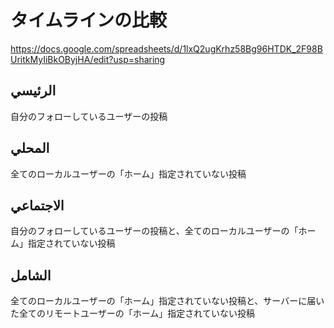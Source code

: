# タイムラインの比較

https://docs.google.com/spreadsheets/d/1lxQ2ugKrhz58Bg96HTDK_2F98BUritkMyIiBkOByjHA/edit?usp=sharing

## الرئيسي
自分のフォローしているユーザーの投稿

## المحلي
全てのローカルユーザーの「ホーム」指定されていない投稿

## الاجتماعي
自分のフォローしているユーザーの投稿と、全てのローカルユーザーの「ホーム」指定されていない投稿

## الشامل
全てのローカルユーザーの「ホーム」指定されていない投稿と、サーバーに届いた全てのリモートユーザーの「ホーム」指定されていない投稿
